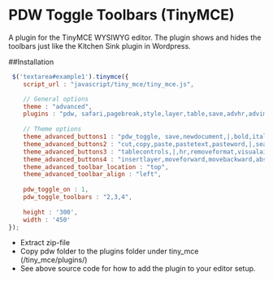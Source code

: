 # PDW Toggle Toolbars (TinyMCE)
A plugin for the TinyMCE WYSIWYG editor. The plugin shows and hides the toolbars just like the Kitchen Sink plugin in Wordpress.

##Installation

```javascript
 $('textarea#example1').tinymce({
    script_url : "javascript/tiny_mce/tiny_mce.js",

    // General options
    theme : "advanced",
    plugins : "pdw, safari,pagebreak,style,layer,table,save,advhr,advimage,advlink,emotions,iespell,inlinepopups,insertdatetime,preview,media,searchreplace,print,contextmenu,paste,directionality,fullscreen,noneditable,visualchars,nonbreaking,xhtmlxtras,template",
 
    // Theme options
    theme_advanced_buttons1 : "pdw_toggle, save,newdocument,|,bold,italic,underline,strikethrough,|,justifyleft,justifycenter,justifyright,justifyfull,styleselect,formatselect,fontselect,fontsizeselect",
    theme_advanced_buttons2 : "cut,copy,paste,pastetext,pasteword,|,search,replace,|,bullist,numlist,|,outdent,indent,blockquote,|,undo,redo,|,link,unlink,anchor,image,cleanup,help,code,|,forecolor,backcolor",
    theme_advanced_buttons3 : "tablecontrols,|,hr,removeformat,visualaid,|,sub,sup,|,charmap,emotions,iespell,media,advhr,|,print,|,ltr,rtl",
    theme_advanced_buttons4 : "insertlayer,moveforward,movebackward,absolute,|,styleprops,|,cite,abbr,acronym,del,ins,attribs,|,visualchars,nonbreaking,template,pagebreak",
    theme_advanced_toolbar_location : "top",
    theme_advanced_toolbar_align : "left",
        
    pdw_toggle_on : 1,
    pdw_toggle_toolbars : "2,3,4",
        
    height : '300',
    width : '450'
});
```

- Extract zip-file
- Copy pdw folder to the plugins folder under tiny_mce (/tiny_mce/plugins/)
- See above source code for how to add the plugin to your editor setup.
